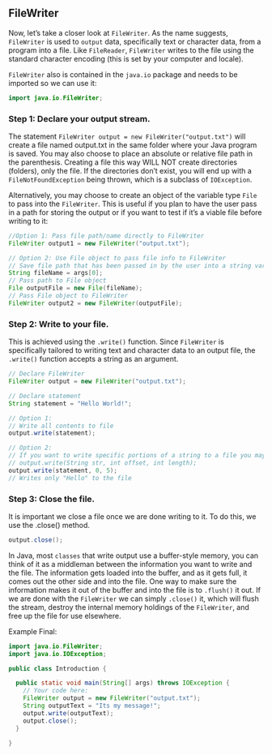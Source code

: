 ## FileWriter

Now, let’s take a closer look at `FileWriter`. As the name suggests, `FileWriter` is used to `output` data, specifically text or character data, from a program into a file. Like `FileReader`, `FileWriter` writes to the file using the standard character encoding (this is set by your computer and locale).

`FileWriter` also is contained in the `java.io` package and needs to be imported so we can use it:

```java
import java.io.FileWriter;
```

### Step 1: Declare your output stream.

The statement `FileWriter output = new FileWriter("output.txt")` will create a file named output.txt in the same folder where your Java program is saved. You may also choose to place an absolute or relative file path in the parenthesis. Creating a file this way WILL NOT create directories (folders), only the file. If the directories don’t exist, you will end up with a `FileNotFoundException` being thrown, which is a subclass of `IOException`.

Alternatively, you may choose to create an object of the variable type `File` to pass into the `FileWriter`. This is useful if you plan to have the user pass in a path for storing the output or if you want to test if it’s a viable file before writing to it:

```java
//Option 1: Pass file path/name directly to FileWriter
FileWriter output1 = new FileWriter("output.txt");

// Option 2: Use File object to pass file info to FileWriter
// Save file path that has been passed in by the user into a string variable.
String fileName = args[0];
// Pass path to File object
File outputFile = new File(fileName);
// Pass File object to FileWriter
FileWriter output2 = new FileWriter(outputFile);
```

### Step 2: Write to your file.

This is achieved using the `.write()` function. Since `FileWriter` is specifically tailored to writing text and character data to an output file, the `.write()` function accepts a string as an argument.

```java
// Declare FileWriter
FileWriter output = new FileWriter("output.txt");

// Declare statement
String statement = "Hello World!";

// Option 1:
// Write all contents to file
output.write(statement);

// Option 2:
// If you want to write specific portions of a string to a file you may choose to use the following statement
// output.write(String str, int offset, int length);
output.write(statement, 0, 5);
// Writes only "Hello" to the file
```

### Step 3: Close the file.

It is important we close a file once we are done writing to it. To do this, we use the .close() method.

```java
output.close();
```

In Java, most `classes` that write output use a buffer-style memory, you can think of it as a middleman between the information you want to write and the file. The information gets loaded into the buffer, and as it gets full, it comes out the other side and into the file. One way to make sure the information makes it out of the buffer and into the file is to `.flush()` it out. If we are done with the `FileWriter` we can simply `.close()` it, which will flush the stream, destroy the internal memory holdings of the `FileWriter`, and free up the file for use elsewhere.

Example Final:

```java
import java.io.FileWriter;
import java.io.IOException;

public class Introduction {

  public static void main(String[] args) throws IOException {
    // Your code here:
    FileWriter output = new FileWriter("output.txt");
    String outputText = "Its my message!";
    output.write(outputText);
    output.close();
  }

}
```
